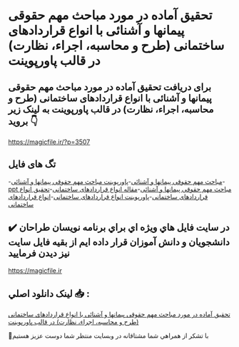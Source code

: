 # تحقیق آماده در مورد مباحث مهم حقوقی پیمانها و آشنائی با انواع قراردادهای ساختمانی (طرح و محاسبه، اجراء، نظارت) در قالب پاورپوینت

## برای دریافت تحقیق آماده در مورد مباحث مهم حقوقی پیمانها و آشنائی با انواع قراردادهای ساختمانی (طرح و محاسبه، اجراء، نظارت) در قالب پاورپوینت به لینک زیر بروید 👇

https://magicfile.ir/?p=3507

## تگ های فایل

-[مباحث مهم حقوقی پیمانها و آشنائی](https://magicfile.ir/product/%d9%85%d8%a8%d8%a7%d8%ad%d8%ab-%d9%85%d9%87%d9%85-%d8%ad%d9%82%d9%88%d9%82%db%8c-%d9%be%db%8c%d9%85%d8%a7%d9%86%d9%87%d8%a7-%d9%88-%d8%a2%d8%b4%d9%86%d8%a7%d8%a6%db%8c-%d8%a8%d8%a7-%d8%a7%d9%86%d9%88%d8%a7%d8%b9-%d9%82%d8%b1%d8%a7%d8%b1%d8%af%d8%a7%d8%af%d9%87%d8%a7%db%8c-%d8%b3%d8%a7%d8%ae%d8%aa%d9%85%d8%a7%d9%86%db%8c/)-[پاورپوینت مباحث مهم حقوقی پیمانها و آشنائی](https://magicfile.ir/product/%d9%85%d8%a8%d8%a7%d8%ad%d8%ab-%d9%85%d9%87%d9%85-%d8%ad%d9%82%d9%88%d9%82%db%8c-%d9%be%db%8c%d9%85%d8%a7%d9%86%d9%87%d8%a7-%d9%88-%d8%a2%d8%b4%d9%86%d8%a7%d8%a6%db%8c-%d8%a8%d8%a7-%d8%a7%d9%86%d9%88%d8%a7%d8%b9-%d9%82%d8%b1%d8%a7%d8%b1%d8%af%d8%a7%d8%af%d9%87%d8%a7%db%8c-%d8%b3%d8%a7%d8%ae%d8%aa%d9%85%d8%a7%d9%86%db%8c/)-[ppt مباحث مهم حقوقی پیمانها و آشنائی](https://magicfile.ir/product/%d9%85%d8%a8%d8%a7%d8%ad%d8%ab-%d9%85%d9%87%d9%85-%d8%ad%d9%82%d9%88%d9%82%db%8c-%d9%be%db%8c%d9%85%d8%a7%d9%86%d9%87%d8%a7-%d9%88-%d8%a2%d8%b4%d9%86%d8%a7%d8%a6%db%8c-%d8%a8%d8%a7-%d8%a7%d9%86%d9%88%d8%a7%d8%b9-%d9%82%d8%b1%d8%a7%d8%b1%d8%af%d8%a7%d8%af%d9%87%d8%a7%db%8c-%d8%b3%d8%a7%d8%ae%d8%aa%d9%85%d8%a7%d9%86%db%8c/)-[مقاله انواع قراردادهای ساختمانی](https://magicfile.ir/product/%d9%85%d8%a8%d8%a7%d8%ad%d8%ab-%d9%85%d9%87%d9%85-%d8%ad%d9%82%d9%88%d9%82%db%8c-%d9%be%db%8c%d9%85%d8%a7%d9%86%d9%87%d8%a7-%d9%88-%d8%a2%d8%b4%d9%86%d8%a7%d8%a6%db%8c-%d8%a8%d8%a7-%d8%a7%d9%86%d9%88%d8%a7%d8%b9-%d9%82%d8%b1%d8%a7%d8%b1%d8%af%d8%a7%d8%af%d9%87%d8%a7%db%8c-%d8%b3%d8%a7%d8%ae%d8%aa%d9%85%d8%a7%d9%86%db%8c/)-[تحقیق انواع قراردادهای ساختمانی](https://magicfile.ir/product/%d9%85%d8%a8%d8%a7%d8%ad%d8%ab-%d9%85%d9%87%d9%85-%d8%ad%d9%82%d9%88%d9%82%db%8c-%d9%be%db%8c%d9%85%d8%a7%d9%86%d9%87%d8%a7-%d9%88-%d8%a2%d8%b4%d9%86%d8%a7%d8%a6%db%8c-%d8%a8%d8%a7-%d8%a7%d9%86%d9%88%d8%a7%d8%b9-%d9%82%d8%b1%d8%a7%d8%b1%d8%af%d8%a7%d8%af%d9%87%d8%a7%db%8c-%d8%b3%d8%a7%d8%ae%d8%aa%d9%85%d8%a7%d9%86%db%8c/)-[پاورپوینت انواع قراردادهای ساختمانی](https://magicfile.ir/product/%d9%85%d8%a8%d8%a7%d8%ad%d8%ab-%d9%85%d9%87%d9%85-%d8%ad%d9%82%d9%88%d9%82%db%8c-%d9%be%db%8c%d9%85%d8%a7%d9%86%d9%87%d8%a7-%d9%88-%d8%a2%d8%b4%d9%86%d8%a7%d8%a6%db%8c-%d8%a8%d8%a7-%d8%a7%d9%86%d9%88%d8%a7%d8%b9-%d9%82%d8%b1%d8%a7%d8%b1%d8%af%d8%a7%d8%af%d9%87%d8%a7%db%8c-%d8%b3%d8%a7%d8%ae%d8%aa%d9%85%d8%a7%d9%86%db%8c/)-[انواع قراردادهای ساختمانی](https://magicfile.ir/product/%d9%85%d8%a8%d8%a7%d8%ad%d8%ab-%d9%85%d9%87%d9%85-%d8%ad%d9%82%d9%88%d9%82%db%8c-%d9%be%db%8c%d9%85%d8%a7%d9%86%d9%87%d8%a7-%d9%88-%d8%a2%d8%b4%d9%86%d8%a7%d8%a6%db%8c-%d8%a8%d8%a7-%d8%a7%d9%86%d9%88%d8%a7%d8%b9-%d9%82%d8%b1%d8%a7%d8%b1%d8%af%d8%a7%d8%af%d9%87%d8%a7%db%8c-%d8%b3%d8%a7%d8%ae%d8%aa%d9%85%d8%a7%d9%86%db%8c/)

## ✔️ در سايت فايل هاي ويژه اي براي برنامه نويسان طراحان دانشجويان و دانش آموزان قرار داده ايم از بقيه فايل سايت نيز ديدن فرماييد

https://magicfile.ir


## لينک دانلود اصلي 📥 :

[تحقیق آماده در مورد مباحث مهم حقوقی پیمانها و آشنائی با انواع قراردادهای ساختمانی (طرح و محاسبه، اجراء، نظارت) در قالب پاورپوینت](https://magicfile.ir/product/%d9%85%d8%a8%d8%a7%d8%ad%d8%ab-%d9%85%d9%87%d9%85-%d8%ad%d9%82%d9%88%d9%82%db%8c-%d9%be%db%8c%d9%85%d8%a7%d9%86%d9%87%d8%a7-%d9%88-%d8%a2%d8%b4%d9%86%d8%a7%d8%a6%db%8c-%d8%a8%d8%a7-%d8%a7%d9%86%d9%88%d8%a7%d8%b9-%d9%82%d8%b1%d8%a7%d8%b1%d8%af%d8%a7%d8%af%d9%87%d8%a7%db%8c-%d8%b3%d8%a7%d8%ae%d8%aa%d9%85%d8%a7%d9%86%db%8c/) 


🙏با تشکر از همراهي شما مشتاقانه در وبسایت منتظر شما دوست عزیز هستیم

